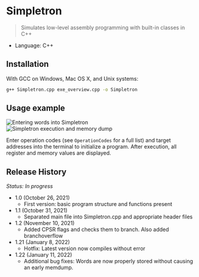 # Simpletron
> Simulates low-level assembly programming with built-in classes in C++

* Language: C++

## Installation

With GCC on Windows, Mac OS X, and Unix systems:

```sh
g++ Simpletron.cpp exe_overview.cpp -o Simpletron
```

## Usage example

![Entering words into Simpletron](https://i.imgur.com/EwnH9Si.png)
![Simpletron execution and memory dump](https://i.imgur.com/ViNrCtn.png)

Enter operation codes (see ``OperationCodes`` for a full list) and target addresses into the terminal to initialize a program. After execution, all register and memory values are displayed.

## Release History
*Status: In progress*
* 1.0 (October 26, 2021)
    * First version: basic program structure and functions present
* 1.1 (October 31, 2021)
    * Separated main file into Simpletron.cpp and appropriate header files
* 1.2 (November 10, 2021)
	* Added CPSR flags and checks them to branch. Also added branchoverflow
* 1.21 (January 8, 2022)
	* Hotfix: Latest version now compiles without error
* 1.22 (January 11, 2022)
	* Additional bug fixes: Words are now properly stored without causing an early memdump.
<!-- Markdown link & img dfn's -->
[npm-image]: https://img.shields.io/npm/v/datadog-metrics.svg?style=flat-square
[npm-url]: https://npmjs.org/package/datadog-metrics
[npm-downloads]: https://img.shields.io/npm/dm/datadog-metrics.svg?style=flat-square
[travis-image]: https://img.shields.io/travis/dbader/node-datadog-metrics/master.svg?style=flat-square
[travis-url]: https://travis-ci.org/dbader/node-datadog-metrics
[wiki]: https://github.com/yourname/yourproject/wiki